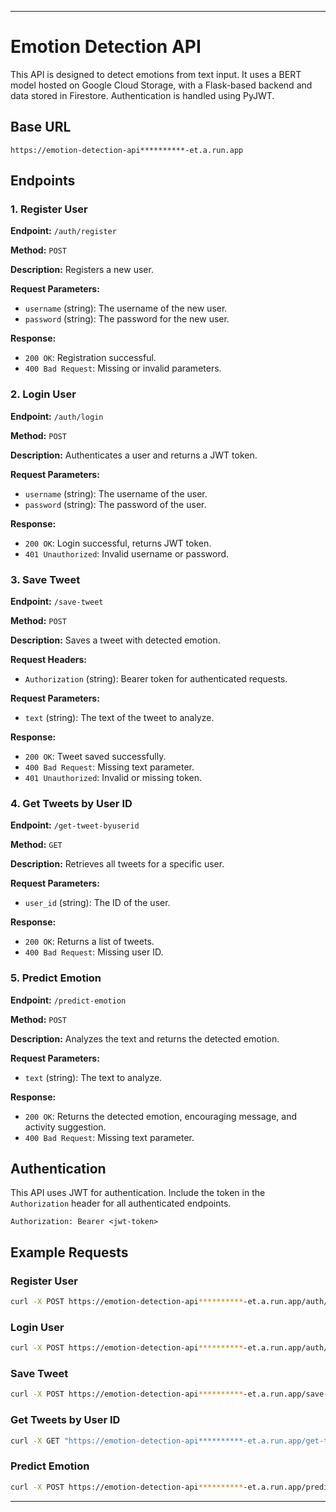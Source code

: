 
---

# Emotion Detection API

This API is designed to detect emotions from text input. It uses a BERT model hosted on Google Cloud Storage, with a Flask-based backend and data stored in Firestore. Authentication is handled using PyJWT.

## Base URL

`https://emotion-detection-api**********-et.a.run.app`

## Endpoints

### 1. **Register User**

**Endpoint:** `/auth/register`

**Method:** `POST`

**Description:** Registers a new user.

**Request Parameters:**

- `username` (string): The username of the new user.
- `password` (string): The password for the new user.

**Response:**

- `200 OK`: Registration successful.
- `400 Bad Request`: Missing or invalid parameters.

### 2. **Login User**

**Endpoint:** `/auth/login`

**Method:** `POST`

**Description:** Authenticates a user and returns a JWT token.

**Request Parameters:**

- `username` (string): The username of the user.
- `password` (string): The password of the user.

**Response:**

- `200 OK`: Login successful, returns JWT token.
- `401 Unauthorized`: Invalid username or password.

### 3. **Save Tweet**

**Endpoint:** `/save-tweet`

**Method:** `POST`

**Description:** Saves a tweet with detected emotion.

**Request Headers:**

- `Authorization` (string): Bearer token for authenticated requests.

**Request Parameters:**

- `text` (string): The text of the tweet to analyze.

**Response:**

- `200 OK`: Tweet saved successfully.
- `400 Bad Request`: Missing text parameter.
- `401 Unauthorized`: Invalid or missing token.

### 4. **Get Tweets by User ID**

**Endpoint:** `/get-tweet-byuserid`

**Method:** `GET`

**Description:** Retrieves all tweets for a specific user.

**Request Parameters:**

- `user_id` (string): The ID of the user.

**Response:**

- `200 OK`: Returns a list of tweets.
- `400 Bad Request`: Missing user ID.

### 5. **Predict Emotion**

**Endpoint:** `/predict-emotion`

**Method:** `POST`

**Description:** Analyzes the text and returns the detected emotion.

**Request Parameters:**

- `text` (string): The text to analyze.

**Response:**

- `200 OK`: Returns the detected emotion, encouraging message, and activity suggestion.
- `400 Bad Request`: Missing text parameter.

## Authentication

This API uses JWT for authentication. Include the token in the `Authorization` header for all authenticated endpoints.

```
Authorization: Bearer <jwt-token>
```

## Example Requests

### **Register User**

```bash
curl -X POST https://emotion-detection-api**********-et.a.run.app/auth/register -d "username=testuser" -d "password=testpass"
```

### **Login User**

```bash
curl -X POST https://emotion-detection-api**********-et.a.run.app/auth/login -d "username=testuser" -d "password=testpass"
```

### **Save Tweet**

```bash
curl -X POST https://emotion-detection-api**********-et.a.run.app/save-tweet -H "Authorization: Bearer <your-jwt-token>" -d "text=I am feeling great today!"
```

### **Get Tweets by User ID**

```bash
curl -X GET "https://emotion-detection-api**********-et.a.run.app/get-tweet-byuserid?user_id=<user-id>"
```

### **Predict Emotion**

```bash
curl -X POST https://emotion-detection-api**********-et.a.run.app/predict-emotion -d "text=I am feeling very happy today!"
```

---
